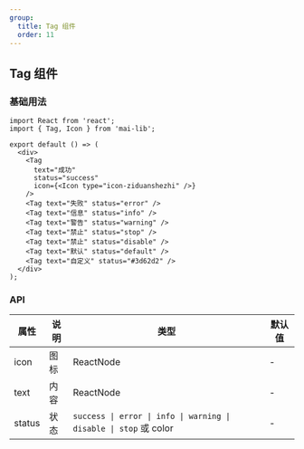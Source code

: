 ```yaml
---
group:
  title: Tag 组件
  order: 11
---
```


## Tag 组件

### 基础用法

```tsx
import React from 'react';
import { Tag, Icon } from 'mai-lib';

export default () => (
  <div>
    <Tag
      text="成功"
      status="success"
      icon={<Icon type="icon-ziduanshezhi" />}
    />
    <Tag text="失败" status="error" />
    <Tag text="信息" status="info" />
    <Tag text="警告" status="warning" />
    <Tag text="禁止" status="stop" />
    <Tag text="禁止" status="disable" />
    <Tag text="默认" status="default" />
    <Tag text="自定义" status="#3d62d2" />
  </div>
);
```

### API

| 属性   | 说明 | 类型                                                              | 默认值 |
| ------ | ---- | ----------------------------------------------------------------- | ------ |
| icon   | 图标 | ReactNode                                                         | -      |
| text   | 内容 | ReactNode                                                         | -      |
| status | 状态 | `success \| error \| info \| warning \| disable \| stop` 或 color | -      |

